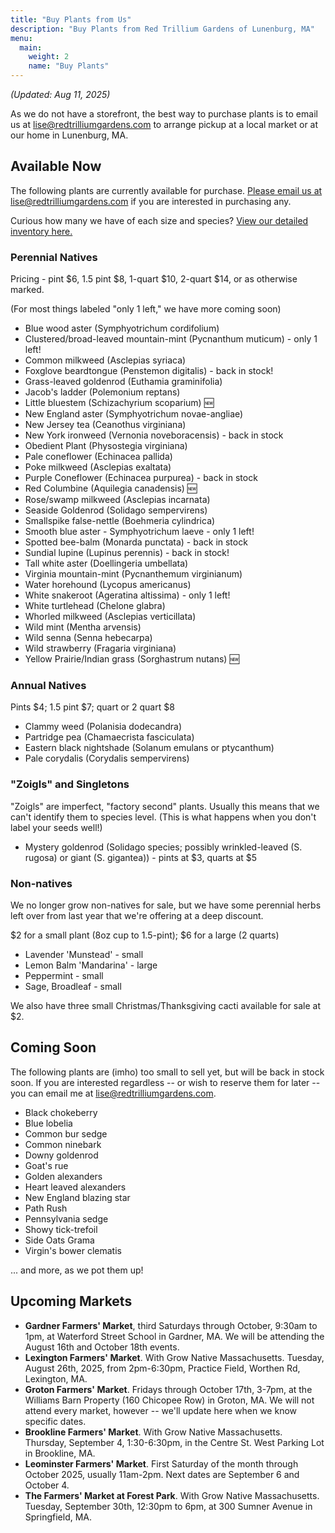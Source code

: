 ```yaml
---
title: "Buy Plants from Us"
description: "Buy Plants from Red Trillium Gardens of Lunenburg, MA"
menu:
  main:
    weight: 2
    name: "Buy Plants"
---
```


_(Updated: Aug 11, 2025)_

As we do not have a storefront, the best way to purchase plants is to email us at [lise@redtrilliumgardens.com](mailto:lise@redtrilliumgardens.com) to arrange pickup at a local market or at our home in Lunenburg, MA. 

## Available Now

The following plants are currently available for purchase. [Please email us at lise@redtrilliumgardens.com](mailto:lise@redtrilliumgardens.com) if you are interested in purchasing any.

Curious how many we have of each size and species? [View our detailed inventory here.](https://docs.google.com/spreadsheets/d/1FV7iCZJYFeVC55onCDUhkP_r6_sS_5j-vdgNPat4-bk/edit?usp=sharing)

### Perennial Natives

Pricing - pint $6, 1.5 pint $8, 1-quart $10, 2-quart $14, or as otherwise marked.

(For most things labeled "only 1 left," we have more coming soon)

- Blue wood aster	(Symphyotrichum cordifolium)
- Clustered/broad-leaved mountain-mint (Pycnanthum muticum) - only 1 left!
- Common milkweed	(Asclepias syriaca)
- Foxglove beardtongue (Penstemon digitalis) - back in stock!
- Grass-leaved goldenrod (Euthamia graminifolia)
- Jacob's ladder (Polemonium reptans)
- Little bluestem	(Schizachyrium scoparium) 🆕
- New England aster	(Symphyotrichum novae-angliae)
- New Jersey tea (Ceanothus virginiana)
- New York ironweed (Vernonia noveboracensis) - back in stock
- Obedient Plant (Physostegia virginiana) 
- Pale coneflower	(Echinacea pallida) 
- Poke milkweed	(Asclepias exaltata)
- Purple Coneflower	(Echinacea purpurea) - back in stock
- Red Columbine	(Aquilegia canadensis) 🆕
- Rose/swamp milkweed (Asclepias incarnata)
- Seaside Goldenrod (Solidago sempervirens)
- Smallspike false-nettle (Boehmeria cylindrica)
- Smooth blue aster - Symphyotrichum laeve - only 1 left!
- Spotted bee-balm (Monarda punctata) - back in stock
- Sundial lupine (Lupinus perennis) - back in stock!
- Tall white aster (Doellingeria umbellata)
- Virginia mountain-mint	(Pycnanthemum virginianum)
- Water horehound (Lycopus americanus)
- White snakeroot (Ageratina altissima) - only 1 left!
- White turtlehead (Chelone glabra)
- Whorled milkweed	(Asclepias verticillata)
- Wild mint (Mentha arvensis)
- Wild senna (Senna hebecarpa)
- Wild strawberry (Fragaria virginiana)
- Yellow Prairie/Indian grass (Sorghastrum nutans) 🆕

### Annual Natives

Pints $4; 1.5 pint $7; quart or 2 quart $8

- Clammy weed (Polanisia dodecandra)
- Partridge pea (Chamaecrista fasciculata)
- Eastern black nightshade (Solanum emulans or ptycanthum)
- Pale corydalis (Corydalis sempervirens) 

### "Zoigls" and Singletons

"Zoigls" are imperfect, "factory second" plants. Usually this means that we can't identify them to species level. (This is what happens when you don't label your seeds well!)

- Mystery goldenrod (Solidago species; possibly wrinkled-leaved (S. rugosa) or giant (S. gigantea)) - pints at $3, quarts at $5

### Non-natives

We no longer grow non-natives for sale, but we have some perennial herbs left over from last year that we're offering at a deep discount.

$2 for a small plant (8oz cup to 1.5-pint); $6 for a large (2 quarts)

- Lavender 'Munstead' - small
- Lemon Balm 'Mandarina' - large
- Peppermint - small
- Sage, Broadleaf - small

We also have three small Christmas/Thanksgiving cacti available for sale at $2. 

## Coming Soon

The following plants are (imho) too small to sell yet, but will be back in stock soon. If you are interested regardless -- or wish to reserve them for later -- you can email me at lise@redtrilliumgardens.com.

- Black chokeberry
- Blue lobelia
- Common bur sedge
- Common ninebark
- Downy goldenrod
- Goat's rue
- Golden alexanders
- Heart leaved alexanders
- New England blazing star
- Path Rush
- Pennsylvania sedge
- Showy tick-trefoil
- Side Oats Grama
- Virgin's bower clematis

... and more, as we pot them up!

## Upcoming Markets

- **Gardner Farmers' Market**, third Saturdays through October, 9:30am to 1pm, at Waterford Street School in Gardner, MA. We will be attending the August 16th and October 18th events. 
- **Lexington Farmers' Market**. With Grow Native Massachusetts. Tuesday, August 26th, 2025, from 2pm-6:30pm, Practice Field, Worthen Rd, Lexington, MA. 
- **Groton Farmers' Market**. Fridays through October 17th, 3-7pm, at the Williams Barn Property (160 Chicopee Row) in Groton, MA. We will not attend every market, however -- we'll update here when we know specific dates.
- **Brookline Farmers' Market**. With Grow Native Massachusetts. Thursday, September 4, 1:30-6:30pm, in the Centre St. West Parking Lot in Brookline, MA. 
- **Leominster Farmers' Market**. First Saturday of the month through October 2025, usually 11am-2pm. Next dates are September 6 and October 4.
- **The Farmers' Market at Forest Park**. With Grow Native Massachusetts. Tuesday, September 30th, 12:30pm to 6pm, at 300 Sumner Avenue in Springfield, MA.

